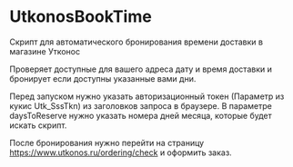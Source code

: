 # UtkonosBookTime
Скрипт для автоматического бронирования времени доставки в магазине Утконос

Проверяет доступные для вашего адреса дату и время доставки и бронирует если доступны указанные вами дни.

Перед запуском нужно указать авторизационный токен (Параметр из кукис Utk_SssTkn) из заголовков запроса в браузере.
В параметре daysToReserve нужно указать номера дней месяца, которые будет искать скрипт.

После бронирования нужно перейти на страницу https://www.utkonos.ru/ordering/check и оформить заказ.

